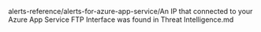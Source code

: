 alerts-reference/alerts-for-azure-app-service/An IP that connected to your Azure App Service FTP Interface was found in Threat Intelligence.md
